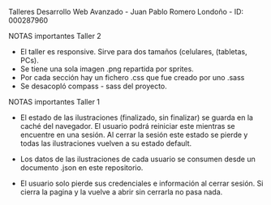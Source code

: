 Talleres Desarrollo Web Avanzado - Juan Pablo Romero Londoño - ID: 000287960

NOTAS importantes Taller 2

- El taller es responsive. Sirve para dos tamaños (celulares, (tabletas, PCs).
- Se tiene una sola imagen .png repartida por sprites.
- Por cada sección hay un fichero .css que fue creado por uno .sass
- Se desacopló compass - sass del proyecto.


NOTAS importantes Taller 1

- El estado de las ilustraciones (finalizado, sin finalizar) se guarda en la caché del navegador. El usuario podrá reiniciar este mientras se encuentre en una sesión. Al cerrar la sesión este estado se pierde y todas las ilustraciones vuelven a su estado default.

- Los datos de las ilustraciones de cada usuario se consumen desde un documento .json en este repositorio.

- El usuario solo pierde sus credenciales e información al cerrar sesión. Si cierra la pagina y la vuelve a abrir sin cerrarla no pasa nada.
